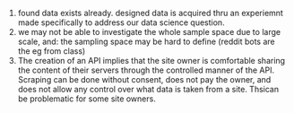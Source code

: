 1. found data exists already. designed data is acquired thru an experiemnt made specifically to address our data science question. 
2. we may not be able to investigate the whole sample space due to large scale, and: the sampling space may be hard to define (reddit bots are the eg from class)
3. The creation of an API implies that the site owner is comfortable sharing the content of their servers through the controlled manner of the API. Scraping can be done without consent, does not pay the owner, and does not allow any control over what data is taken from a site. Thsican be problematic for some site owners. 